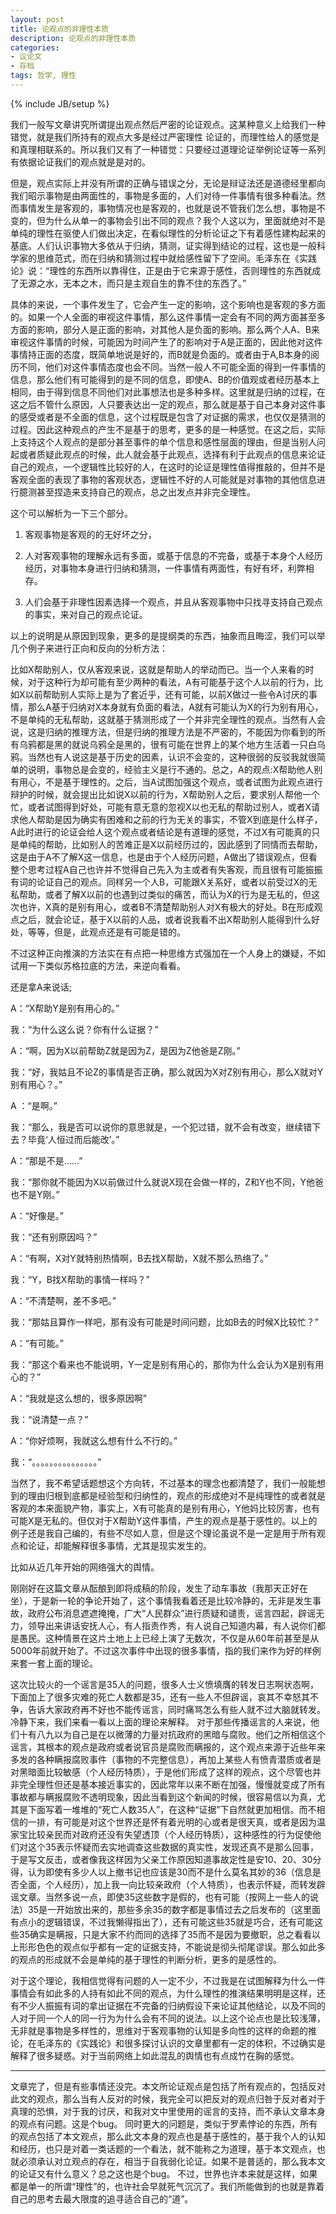 ```yaml
---
layout: post
title: 论观点的非理性本质
description: 论观点的非理性本质
categories: 
- 议论文
- 存档
tags: 哲学, 理性
---
```

{% include JB/setup %}

我们一般写文章讲究所谓提出观点然后严密的论证观点。这某种意义上给我们一种错觉，就是我们所持有的观点大多是经过严密理性
论证的，而理性给人的感觉是和真理相联系的。所以我们又有了一种错觉：只要经过道理论证举例论证等一系列有依据论证我们的观点就是是对的。

但是，观点实际上并没有所谓的正确与错误之分，无论是辩证法还是道德经里都向我们昭示事物是由两面性的，事物是多面的，人们对待一件事情有很多种看法。然而事情发生是客观的，事物情况也是客观的，也就是说不管我们怎么想，事物是不变的，但为什么从单一的事物会引出不同的观点？我个人这以为，里面就绝对不是单纯的理性在驱使人们做出决定，在看似理性的分析论证之下有着感性建构起来的基底。人们认识事物大多依从于归纳，猜测，证实得到结论的过程，这也是一般科学家的思维范式，而在归纳和猜测过程中就给感性留下了空间。毛泽东在《实践论》说：“理性的东西所以靠得住，正是由于它来源于感性，否则理性的东西就成了无源之水，无本之木，而只是主观自生的靠不住的东西了。”

具体的来说，一个事件发生了，它会产生一定的影响，这个影响也是客观的多方面的。如果一个人全面的审视这件事情，那么这件事情一定会有不同的两方面甚至多方面的影响，部分人是正面的影响，对其他人是负面的影响。那么两个人A、B来审视这件事情的时候，可能因为时间产生了的影响对于A是正面的，因此他对这件事情持正面的态度，既简单地说是好的，而B就是负面的。或者由于A,B本身的阅历不同，他们对这件事情态度也会不同。当然一般人不可能全面的得到一件事情的信息，那么他们有可能得到的是不同的信息，即使A、B的价值观或者经历基本上相同，由于得到信息不同他们对此事想法也是多种多样。这里就是归纳的过程，在这之后不管什么原因，人只要表达出一定的观点，那么就是基于自己本身对这件事的感受或者是不全面的信息，这个过程既是包含了对证据的需求，也仅仅是猜测的过程。因此这种观点的产生不是基于的思考，更多的是一种感觉。在这之后，实际上支持这个人观点的是部分甚至事件的单个信息和感性层面的理由，但是当别人问起或者质疑此观点的时候，此人就会基于此观点，选择有利于此观点的信息来论证自己的观点，一个逻辑性比较好的人，在这时的论证是理性值得推敲的，但并不是客观全面的表现了事物的客观状态，逻辑性不好的人可能就是对事物的其他信息进行臆测甚至捏造来支持自己的观点，总之出发点并非完全理性。



这个可以解析为一下三个部分。

1. 客观事物是客观的的无好坏之分，

2. 人对客观事物的理解永远有多面，或基于信息的不完备，或基于本身个人经历经历，对事物本身进行归纳和猜测，一件事情有两面性，有好有坏，利弊相存。

3. 人们会基于非理性因素选择一个观点，并且从客观事物中只找寻支持自己观点的事实，来对自己的观点论证。

以上的说明是从原因到现象，更多的是提纲类的东西，抽象而且晦涩，我们可以举几个例子来进行正向和反向的分析方法：

比如X帮助别人，仅从客观来说，这就是帮助人的举动而已。当一个人来看的时候，对于这种行为却可能有至少两种的看法，A有可能基于这个人以前的行为，比如X以前帮助别人实际上是为了套近乎，还有可能，以前X做过一些令A讨厌的事情，那么A基于归纳对X本身就有负面的看法，A就有可能认为X的行为别有用心，不是单纯的无私帮助，这就基于猜测形成了一个并非完全理性的观点。当然有人会说，这是归纳的推理方法，但是归纳的推理方法是不严密的，不能因为你看到的所有乌鸦都是黑的就说乌鸦全是黑的，很有可能在世界上的某个地方生活着一只白乌鸦。当然也有人说这是基于历史的因素，认识不会变的，这种很弱的反驳我就很简单的说明，事物总是会变的，经验主义是行不通的。总之，A的观点:X帮助他人别有用心，不是基于理性的。之后，当A试图加强这个观点，或者试图为此观点进行辩护的时候，就会提出比如说X以前的行为，X帮助别人之后，要求别人帮他一个忙，或者试图得到好处，可能有意无意的忽视X以也无私的帮助过别人，或者X请求他人帮助是因为确实有困难和之前的行为无关的事实，不管X到底是什么样子，A此时进行的论证会给人这个观点或者结论是有道理的感觉，不过X有可能真的只是单纯的帮助，比如别人的苦难正是X以前经历过的，因此感到了同情而去帮助，这是由于A不了解X这一信息，也是由于个人经历问题，A做出了错误观点，但看整个思考过程A自己也许并不觉得自己先入为主或者有失客观，而且很有可能振振有词的论证自己的观点。同样另一个人B，可能跟X关系好，或者以前受过X的无私帮助，或者了解X以前的也遇到过类似的痛苦，而认为X的行为是无私的，但这次也许，X真的是别有用心，或者B不清楚帮助别人对X有极大的好处。B在形成观点之后，就会论证，基于X以前的人品，或者说我看不出X帮助别人能得到什么好处，等等，但是，此观点还是有可能是错的。

不过这种正向推演的方法实在有点把一种思维方式强加在一个人身上的嫌疑，不如试用一下类似苏格拉底的方法，来逆向看看。

还是拿A来说话;

A：“X帮助Y是别有用心的。”

我：“为什么这么说？你有什么证据？”

A：“啊，因为X以前帮助Z就是因为Z，是因为Z他爸是Z刚。”

我：“好，我姑且不论Z的事情是否正确，那么就因为X对Z别有用心，那么X就对Y别有用心？。”

A ：“是啊。”

我：“那么，我是否可以说你的意思就是，一个犯过错，就不会有改变，继续错下去？毕竟‘人恒过而后能改’。”

A：“那是不是……”

我：“那你就不能因为X以前做过什么就说X现在会做一样的，Z和Y也不同，Y他爸也不是Y刚。”

A：“好像是。”

我：“还有别原因吗？”

A：“有啊，X对Y就特别热情啊，B去找X帮助，X就不那么热络了。”

我：“Y，B找X帮助的事情一样吗？”

A：“不清楚啊，差不多吧。”

我：“那姑且算作一样吧，那有没有可能是时间问题，比如B去的时候X比较忙？”

A：“有可能。”

我：“那这个看来也不能说明，Y一定是别有用心的，那你为什么会认为X是别有用心的？”

A：“我就是这么想的，很多原因啊”

我：“说清楚一点？”

A：“你好烦啊，我就这么想有什么不行的。”

我：“。。。。。。。。。。。。。。。”

当然了，我不希望话题想这个方向转，不过基本的理念也都清楚了，我们一般能想到的理由归根到底都是经验型和归纳性的，观点的形成绝对不是纯理性的或者就是客观的本来面貌产物，事实上，X有可能真的是别有用心，Y他妈比较厉害，也有可能X是无私的。但仅对于X帮助Y这件事情，产生的观点是基于感性的。以上的例子还是我自己编的，有些不尽如人意，但是这个理论虽说不是一定是用于所有观点和论证，却能解释很多事情，尤其是现实发生的。


比如从近几年开始的网络强大的舆情。

刚刚好在这篇文章从酝酿到即将成稿的阶段，发生了动车事故（我那天正好在坐），于是新一轮的争论开始了，这个事情我看着还是比较冷静的，无非是发生事故，政府公布消息遮遮掩掩，广大“人民群众”进行质疑和谴责，谣言四起，辟谣无力，领导出来讲话安抚人心，有人指责作秀，有人说自己知道内幕，有人说你们都是愚民。这种情景在这片土地上上已经上演了无数次，不仅是从60年前甚至是从5000年前就开始了。不过这次事件中出现的很多事情，指的我们来作为好的样例来套一套上面的理论。


这次比较火的一个谣言是35人的问题，很多人士义愤填膺的转发日志啊状态啊，下面加上了很多灾难的死亡人数都是35，还有一些人不但辟谣，哀其不幸怒其不争，告诉大家政府再不好也不能传谣言，同时痛骂怎么有些人就不过大脑就转发。
冷静下来，我们来看一看以上面的理论来解释。
对于那些传播谣言的人来说，他们十有八九以为自己是在以微薄的力量对抗政府的黑暗与腐败。他们之所相信这个谣言，其根本的观点是政府或者说官员是腐败而瞒报的，这个观点来源于近些年来多发的各种瞒报腐败事件（事物的不完整信息），再加上某些人有愤青潜质或者是对黑暗面比较敏感（个人经历特质），于是他们形成了这样的观点，这个尽管也并非完全理性但还是基本接近事实的，因此常年以来不断在加强，慢慢就变成了所有事故都与瞒报腐败不透明现象，因此当看到这个新闻的时候，很容易信以为真，尤其是下面写着一堆堆的“死亡人数35人”，在这种“证据”下自然就更加相信。而不相信的一排，有可能是对这个世界还是怀有着光明的心或者是很天真，或者是因为温家宝比较亲民而对政府还没有失望透顶（个人经历特质），这种感性的行为促使他们对这个35表示怀疑而去实地调查这些数据的真实性，发现还真不是那么回事，于是写文反击，或者像我这样因为父亲工作原因知道事故定性是安10、20、30分得，认为即使有多少人以上撤书记也应该是30而不是什么莫名其妙的36（信息是否全面，个人经历），加上我一向比较亲政府（个人特质），也表示怀疑，而转发辟谣文章。当然多说一点，即使35这些数字是假的，也有可能（按网上一些人的说法）35是一开始放出来的，那些多余35的数字都是事情过去之后发布的（这里面有点小的逻辑错误，不过我懒得指出了），还有可能这些35就是巧合，还有可能这些35确实是瞒报，只是大家不约而同的选择了35而不是因为要撤职，总之看看以上形形色色的观点似乎都有一定的证据支持，不能说是彻头彻尾谬误。那么如此多的观点的形成就不会是单纯的基于理性的判断分析，更多的是感性的。

对于这个理论，我相信觉得有问题的人一定不少，不过我是在试图解释为什么一件事情会有如此多的人持有如此不同的观点，为什么理性的推演结果明明是这样，还有不少人振振有词的拿出证据在不完备的归纳假设下来论证其他结论，以及不同的人对于同一个人的同一行为为什么会有不同的说法。以上这个论点也是比较浅薄，无非就是事物是多样性的，思维对于客观事物的认知是多向性的这样的命题的推论，在毛泽东的《实践论》和很多探讨认识的文章里都有一定的体积，不过确实是解释了很多疑惑。对于当前网络上如此混乱的舆情也有点成竹在胸的感觉。

---
文章完了，但是有些事情还没完。本文所论证观点是包括了所有观点的，包括反对此文的观点，那么当有人反对的时候，我完全可以把反对的观点归咎于反对者对于真理的恐惧，对于我的讨厌，和我对文中里使用的谣言的支持，而不承认文章本身的观点有问题。这是个bug。
同时更大的问题是，类似于罗素悖论的东西，所有的观点包括了本文观点，那么此文本身的观点也是基于感性的，基于我个人的认知和经历，也只是对着一类话题的一个看法，就不能称之为道理，基于本文观点，也就必须承认对立观点的存在，相当于自我弱化论证。如果不是普适的，那么我本文的论证又有什么意义？总之这也是个bug。
不过，世界也许本来就是这样，如果都是单一的所谓“理性”的，也许社会早就死气沉沉了。我们所能做到的也就是靠着自己的思考去最大限度的追寻适合自己的“道”。